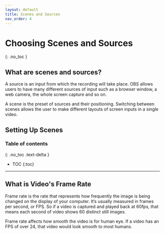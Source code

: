 ```yaml
---
layout: default
title: Scenes and Sources
nav_order: 4
---
```


# Choosing Scenes and Sources
{: .no_toc }

<h2>What are scenes and sources?</h2>
A source is an input from which the recording will take place. OBS allows users to have many different sources of input such as a browser window, a web camera, the whole screen capture and so on.

A scene is the preset of sources and their positioning. Switching between scenes allows the user to make different layouts of screen inputs in a single video.

<h2>Setting Up Scenes</h2>


### Table of contents
{: .no_toc .text-delta }
* TOC
{:toc}

---
## What is Video's Frame Rate

Frame rate is the rate that represents how frequently the image is being changed on the display of your computer. It’s usually measured in frames per second, or FPS. So if a video is captured and played back at 60fps, that means each second of video shows 60 distinct still images.

Frame rate affects how smooth the video is for human eye. If a video has an FPS of over 24, that video would look smooth to most humans.
